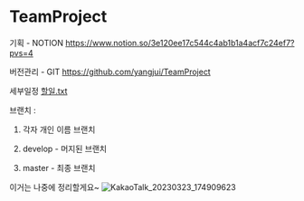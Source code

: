 # TeamProject


기획 - NOTION
https://www.notion.so/3e120ee17c544c4ab1b1a4acf7c24ef7?pvs=4


버전관리 - GIT
https://github.com/yangjui/TeamProject


세부일정
[할일.txt](https://github.com/yangjui/TeamProject/files/11059037/default.txt)


브랜치 : 


1. 각자 개인 이름 브랜치


2. develop - 머지된 브랜치


3. master - 최종 브랜치



이거는 나중에 정리할게요~
![KakaoTalk_20230323_174909623](https://user-images.githubusercontent.com/71171290/227151076-146265bd-5ed1-450a-927a-22fa534f1d61.jpg)
